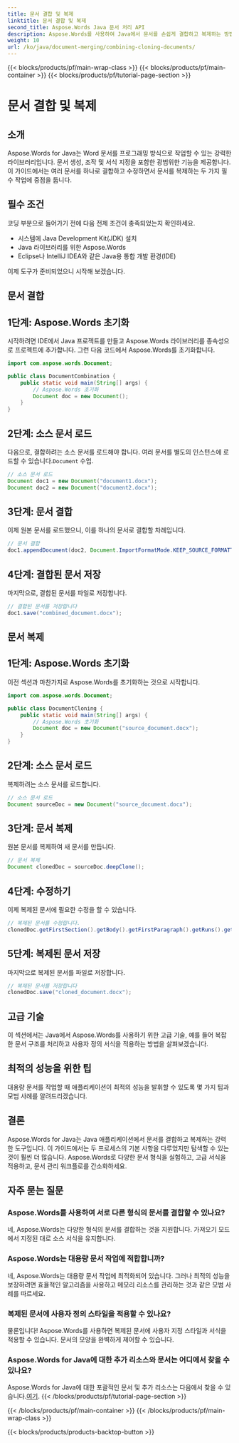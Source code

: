 ```yaml
---
title: 문서 결합 및 복제
linktitle: 문서 결합 및 복제
second_title: Aspose.Words Java 문서 처리 API
description: Aspose.Words를 사용하여 Java에서 문서를 손쉽게 결합하고 복제하는 방법을 알아보세요. 이 단계별 가이드는 알아야 할 모든 것을 다룹니다.
weight: 10
url: /ko/java/document-merging/combining-cloning-documents/
---
```


{{< blocks/products/pf/main-wrap-class >}}
{{< blocks/products/pf/main-container >}}
{{< blocks/products/pf/tutorial-page-section >}}

# 문서 결합 및 복제


## 소개

Aspose.Words for Java는 Word 문서를 프로그래밍 방식으로 작업할 수 있는 강력한 라이브러리입니다. 문서 생성, 조작 및 서식 지정을 포함한 광범위한 기능을 제공합니다. 이 가이드에서는 여러 문서를 하나로 결합하고 수정하면서 문서를 복제하는 두 가지 필수 작업에 중점을 둡니다.

## 필수 조건

코딩 부분으로 들어가기 전에 다음 전제 조건이 충족되었는지 확인하세요.

- 시스템에 Java Development Kit(JDK) 설치
- Java 라이브러리를 위한 Aspose.Words
- Eclipse나 IntelliJ IDEA와 같은 Java용 통합 개발 환경(IDE)

이제 도구가 준비되었으니 시작해 보겠습니다.

## 문서 결합

## 1단계: Aspose.Words 초기화

시작하려면 IDE에서 Java 프로젝트를 만들고 Aspose.Words 라이브러리를 종속성으로 프로젝트에 추가합니다. 그런 다음 코드에서 Aspose.Words를 초기화합니다.

```java
import com.aspose.words.Document;

public class DocumentCombination {
    public static void main(String[] args) {
        // Aspose.Words 초기화
        Document doc = new Document();
    }
}
```

## 2단계: 소스 문서 로드

 다음으로, 결합하려는 소스 문서를 로드해야 합니다. 여러 문서를 별도의 인스턴스에 로드할 수 있습니다.`Document` 수업.

```java
// 소스 문서 로드
Document doc1 = new Document("document1.docx");
Document doc2 = new Document("document2.docx");
```

## 3단계: 문서 결합

이제 원본 문서를 로드했으니, 이를 하나의 문서로 결합할 차례입니다.

```java
// 문서 결합
doc1.appendDocument(doc2, Document.ImportFormatMode.KEEP_SOURCE_FORMATTING);
```

## 4단계: 결합된 문서 저장

마지막으로, 결합된 문서를 파일로 저장합니다.

```java
// 결합된 문서를 저장합니다
doc1.save("combined_document.docx");
```

## 문서 복제

## 1단계: Aspose.Words 초기화

이전 섹션과 마찬가지로 Aspose.Words를 초기화하는 것으로 시작합니다.

```java
import com.aspose.words.Document;

public class DocumentCloning {
    public static void main(String[] args) {
        // Aspose.Words 초기화
        Document doc = new Document("source_document.docx");
    }
}
```

## 2단계: 소스 문서 로드

복제하려는 소스 문서를 로드합니다.

```java
// 소스 문서 로드
Document sourceDoc = new Document("source_document.docx");
```

## 3단계: 문서 복제

원본 문서를 복제하여 새 문서를 만듭니다.

```java
// 문서 복제
Document clonedDoc = sourceDoc.deepClone();
```

## 4단계: 수정하기

이제 복제된 문서에 필요한 수정을 할 수 있습니다.

```java
// 복제된 문서를 수정합니다.
clonedDoc.getFirstSection().getBody().getFirstParagraph().getRuns().get(0).setText("Modified Content");
```

## 5단계: 복제된 문서 저장

마지막으로 복제된 문서를 파일로 저장합니다.

```java
// 복제된 문서를 저장합니다
clonedDoc.save("cloned_document.docx");
```

## 고급 기술

이 섹션에서는 Java에서 Aspose.Words를 사용하기 위한 고급 기술, 예를 들어 복잡한 문서 구조를 처리하고 사용자 정의 서식을 적용하는 방법을 살펴보겠습니다.

## 최적의 성능을 위한 팁

대용량 문서를 작업할 때 애플리케이션이 최적의 성능을 발휘할 수 있도록 몇 가지 팁과 모범 사례를 알려드리겠습니다.

## 결론

Aspose.Words for Java는 Java 애플리케이션에서 문서를 결합하고 복제하는 강력한 도구입니다. 이 가이드에서는 두 프로세스의 기본 사항을 다루었지만 탐색할 수 있는 것이 훨씬 더 많습니다. Aspose.Words로 다양한 문서 형식을 실험하고, 고급 서식을 적용하고, 문서 관리 워크플로를 간소화하세요.

## 자주 묻는 질문

### Aspose.Words를 사용하여 서로 다른 형식의 문서를 결합할 수 있나요?

네, Aspose.Words는 다양한 형식의 문서를 결합하는 것을 지원합니다. 가져오기 모드에서 지정된 대로 소스 서식을 유지합니다.

### Aspose.Words는 대용량 문서 작업에 적합합니까?

네, Aspose.Words는 대용량 문서 작업에 최적화되어 있습니다. 그러나 최적의 성능을 보장하려면 효율적인 알고리즘을 사용하고 메모리 리소스를 관리하는 것과 같은 모범 사례를 따르세요.

### 복제된 문서에 사용자 정의 스타일을 적용할 수 있나요?

물론입니다! Aspose.Words를 사용하면 복제된 문서에 사용자 지정 스타일과 서식을 적용할 수 있습니다. 문서의 모양을 완벽하게 제어할 수 있습니다.

### Aspose.Words for Java에 대한 추가 리소스와 문서는 어디에서 찾을 수 있나요?

 Aspose.Words for Java에 대한 포괄적인 문서 및 추가 리소스는 다음에서 찾을 수 있습니다.[여기](https://reference.aspose.com/words/java/).
{{< /blocks/products/pf/tutorial-page-section >}}

{{< /blocks/products/pf/main-container >}}
{{< /blocks/products/pf/main-wrap-class >}}

{{< blocks/products/products-backtop-button >}}
